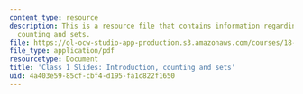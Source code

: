 ```yaml
---
content_type: resource
description: This is a resource file that contains information regarding introduction,
  counting and sets.
file: https://ol-ocw-studio-app-production.s3.amazonaws.com/courses/18-05-introduction-to-probability-and-statistics-spring-2014/4a403e5985cfcbf4d195fa1c822f1650_MIT18_05S14_class1slides.pdf
file_type: application/pdf
resourcetype: Document
title: 'Class 1 Slides: Introduction, counting and sets'
uid: 4a403e59-85cf-cbf4-d195-fa1c822f1650
---
```

